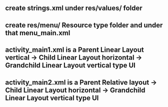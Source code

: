 
## create strings.xml under res/values/ folder
## create res/menu/ Resource type folder and under that menu_main.xml
## activity_main1.xml is a Parent Linear Layout vertical ->  Child Linear Layout horizontal  -> Grandchild  Linear Layout vertical  type UI
## activity_main2.xml is a Parent Relative layout ->  Child Linear Layout horizontal  -> Grandchild  Linear Layout vertical  type UI

